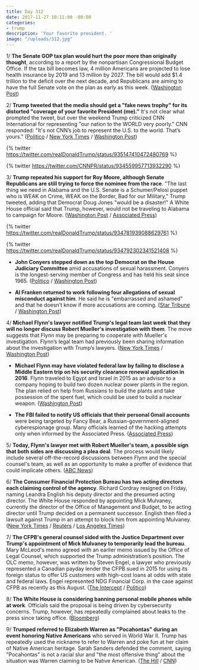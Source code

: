 ```yaml
---
title: Day 312
date: 2017-11-27 10:11:00 -08:00
categories:
- trump
description: 'Your favorite president. '
image: "/uploads/312.jpg"
---
```


1/ **The Senate GOP tax plan would hurt the poor more than originally thought**, according to a report by the nonpartisan Congressional Budget Office. If the tax bill becomes law, 4 million Americans are projected to lose health insurance by 2019 and 13 million by 2027. The bill would add $1.4 trillion to the deficit over the next decade, and Republicans are aiming to have the full Senate vote on the plan as early as this week. ([Washington Post](https://www.washingtonpost.com/news/wonk/wp/2017/11/26/senate-gop-tax-bill-hurts-the-poor-more-than-originally-thought-cbo-finds/))

2/ **Trump tweeted that the media should get a "fake news trophy" for its distorted "coverage of your favorite President (me)."** It's not clear what prompted the tweet, but over the weekend Trump criticized CNN International for representing "our nation to the WORLD very poorly." CNN responded: "It's not CNN’s job to represent the U.S. to the world. That’s yours." ([Politico](https://www.politico.com/story/2017/11/27/trump-fake-news-trophy-260551) / [New York Times](https://www.nytimes.com/2017/11/27/us/politics/trump-cnn-first-amendment.html) / [Washington Post](https://www.washingtonpost.com/news/post-politics/wp/2017/11/27/trump-attacks-media-in-his-first-post-thanksgiving-tweet/))

{% twitter https://twitter.com/realDonaldTrump/status/935147410472480769 %}

{% twitter https://twitter.com/CNNPR/status/934559957713932290 %}

3/ **Trump repeated his support for Roy Moore, although Senate Republicans are still trying to force the nominee from the race**. "The last thing we need in Alabama and the U.S. Senate is a Schumer/Pelosi puppet who is WEAK on Crime, WEAK on the Border, Bad for our Military," Trump tweeted, adding that Democrat Doug Jones "would be a disaster!" A White House official said that Trump, however, would not be traveling to Alabama to campaign for Moore. ([Washington Post](https://www.washingtonpost.com/news/powerpost/wp/2017/11/26/trump-continues-to-boost-roy-moores-senate-bid-as-other-republicans-keep-distance/) / [Associated Press](https://apnews.com/512b92cef04645d4a07c0895508f62b8))

{% twitter https://twitter.com/realDonaldTrump/status/934781939088629761 %}

{% twitter https://twitter.com/realDonaldTrump/status/934792302341521408 %}

* **John Conyers stepped down as the top Democrat on the House Judiciary Committee** amid accusations of sexual harassment. Conyers is the longest-serving member of Congress and has held his seat since 1965. ([Politico](https://www.politico.com/story/2017/11/26/conyers-stepping-down-from-post-as-ranking-democrat-on-judiciary-panel-259970) / [Washington Post](https://www.washingtonpost.com/news/powerpost/wp/2017/11/26/lawmakers-call-for-swift-consequences-in-harassment-cases-but-are-divided-over-calls-for-resignation/))

* **Al Franken returned to work following four allegations of sexual misconduct against him**. He said he is "embarrassed and ashamed" and that he doesn’t know if more accusations are coming. ([Star Tribune](http://www.startribune.com/ashamed-franken-says-he-ll-return-to-work-on-monday/460108233/) / [Washington Post](https://www.washingtonpost.com/news/morning-mix/wp/2017/11/27/al-franken-on-whether-he-will-face-more-groping-allegations-i-dont-know-i-cant-say/))

4/ **Michael Flynn's lawyer notified Trump's legal team last week that they will no longer discuss Robert Mueller's investigation with them**. The move suggests that Flynn may be preparing to cooperate with Mueller's investigation. Flynn’s legal team had previously been sharing information about the investigation with Trump’s lawyers. ([New York Times](https://www.nytimes.com/2017/11/23/us/politics/flynn-mueller-russia-trump.html) / [Washington Post](https://www.washingtonpost.com/politics/flynns-lawyer-shuts-down-communications-with-trumps-team-a-sign-he-may-be-cooperating-with-mueller-probe/2017/11/23/75de75ea-d09b-11e7-81bc-c55a220c8cbe_story.html))

* **Michael Flynn may have violated federal law by failing to disclose a Middle Eastern trip on his security clearance renewal application in 2016**. Flynn traveled to Egypt and Israel in 2015 as an advisor to a company hoping to build two dozen nuclear power plants in the region. The plan relied on help from Russians to build the plants and take possession of the spent fuel, which could be used to build a nuclear weapon. ([Washington Post](https://www.washingtonpost.com/politics/michael-flynns-role-in-middle-eastern-nuclear-project-could-compound-legal-issues/2017/11/26/51ce7ec8-ce18-11e7-81bc-c55a220c8cbe_story.html))

* **The FBI failed to notify US officials that their personal Gmail accounts** were being targeted by Fancy Bear, a Russian-government-aligned cyberespionage group. Many officials learned of the hacking attempts only when informed by the Associated Press. ([Associated Press](https://www.apnews.com/f1a5570b7ce04d39bab00ae3a9041460))

5/ **Today, Flynn's lawyer met with Robert Mueller's team, a possible sign that both sides are discussing a plea deal**. The process would likely include several off-the-record discussions between Flynn and the special counsel's team, as well as an opportunity to make a proffer of evidence that could implicate others. ([ABC News](http://abcnews.go.com/Politics/michael-flynns-lawyer-meets-members-special-counsels-team/story?id=51412187))

6/ **The Consumer Financial Protection Bureau has two acting directors each claiming control of the agency**. Richard Cordray resigned on Friday, naming Leandra English his deputy director and the presumed acting director. The White House responded by appointing Mick Mulvaney, currently the director of the Office of Management and Budget, to be acting director until Trump decided on a permanent successor. English then filed a lawsuit against Trump in an attempt to block him from appointing Mulvaney. ([New York Times](https://www.nytimes.com/2017/11/27/us/politics/cfpb-leandra-english-mulvaney.html?_r=0) / [Reuters](https://www.reuters.com/article/us-usa-trump-cfpb-memo/doughnuts-dueling-memos-factor-in-showdown-over-u-s-consumer-agency-idUSKBN1DR1UD) / [Los Angeles Times](http://www.latimes.com/business/la-fi-cfpb-director-suit-20171126-story.html))

7/ **The CFPB's general counsel sided with the Justice Department over Trump's appointment of Mick Mulvaney to temporarily lead the bureau**. Mary McLeod's memo agreed with an earlier memo issued by the Office of Legal Counsel, which supported the Trump administration’s position. The OLC memo, however, was written by Steven Engel, a lawyer who previously represented a Canadian payday lender the CFPB sued in 2015 for using its foreign status to offer US customers  with high-cost loans at odds with state and federal laws. Engel represented NDG Financial Corp. in the case against CFPB as recently as this August. ([The Intercept](https://theintercept.com/2017/11/27/white-house-memo-justifying-cfpb-takeover-was-written-by-payday-lender-attorney/) / [Politico](https://www.politico.com/story/2017/11/26/consumer-bureau-trump-english-cordray-260062))

8/ **The White House is considering banning personal mobile phones while at work**. Officials said the proposal is being driven by cybersecurity concerns. Trump, however, has repeatedly complained about leaks to the press since taking office. ([Bloomberg](https://www.bloomberg.com/news/articles/2017-11-27/white-house-is-said-to-weigh-personal-mobile-phone-ban-for-staff))

9/ **Trumped referred to Elizabeth Warren as "Pocahontas" during an event honoring Native Americans** who served in World War II. Trump has repeatedly used the nickname to refer to Warren and poke fun at her claim of Native American heritage. Sarah Sanders defended the comment, saying "Pocahontas" is not a racial slur and "the most offensive thing" about the situation was Warren claiming to be Native American. ([The Hill](http://thehill.com/homenews/administration/361990-trump-calls-warren-pocahontas-at-event-honoring-native-american) / [CNN](https://www.cnn.com/2017/11/27/politics/trump-pocahontas-navajo-code-talkers/index.html))